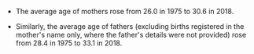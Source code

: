 * The average age of mothers rose from 26.0 in 1975 to 30.6 in 2018.  

* Similarly, the average age of fathers (excluding births registered in the mother's name only, where the father's details were not provided) rose from 28.4 in 1975 to 33.1 in 2018.

